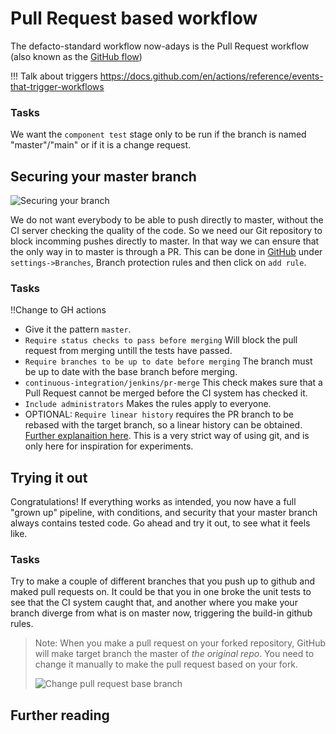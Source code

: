 # Pull Request based workflow

The defacto-standard workflow now-adays is the
Pull Request workflow (also known as the
[GitHub flow](https://guides.github.com/introduction/flow/))


!!! Talk about triggers
https://docs.github.com/en/actions/reference/events-that-trigger-workflows

### Tasks

We want the `component test` stage only to be run
if the branch is named "master"/"main" or if it is a
change request.

## Securing your master branch

![Securing your branch](../img/branch-protecting.png)

We do not want everybody to be able to push
directly to master, without the CI server checking
the quality of the code. So we need our Git
repository to block incomming pushes directly to
master. In that way we can ensure that the only
way in to master is through a PR. This can be done
in
[GitHub](https://help.github.com/en/github/administering-a-repository/enabling-required-status-checks)
under `settings->Branches`, Branch protection
rules and then click on `add rule`.

### Tasks

!!Change to GH actions

- Give it the pattern `master`.
- `Require status checks to pass before merging`
  Will block the pull request from merging untill
  the tests have passed.
- `Require branches to be up to date before merging`
  The branch must be up to date with the base
  branch before merging.
- `continuous-integration/jenkins/pr-merge` This
  check makes sure that a Pull Request cannot be
  merged before the CI system has checked it.
- `Include administrators` Makes the rules apply
  to everyone.
- OPTIONAL: `Require linear history` requires the
  PR branch to be rebased with the target branch,
  so a linear history can be obtained.
  [Further explanaition here](https://www.bitsnbites.eu/a-tidy-linear-git-history/).
  This is a very strict way of using git, and is
  only here for inspiration for experiments.

## Trying it out

Congratulations! If everything works as intended,
you now have a full "grown up" pipeline, with
conditions, and security that your master branch
always contains tested code. Go ahead and try it
out, to see what it feels like.

### Tasks

Try to make a couple of different branches that
you push up to github and maked pull requests on.
It could be that you in one broke the unit tests
to see that the CI system caught that, and another
where you make your branch diverge from what is on
master now, triggering the build-in github rules.

> Note: When you make a pull request on your
> forked repository, GitHub will make target
> branch the master of _the original repo_. You
> need to change it manually to make the pull
> request based on your fork.
>
> ![Change pull request base branch](../img/pull_request.png)

## Further reading

